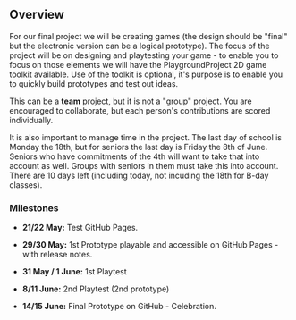 ## Overview

For our final project we will be creating games (the design should be "final" but the electronic version can be a logical prototype). The focus of the project will be on designing and playtesting your game - to enable you to focus on those elements we will have the PlaygroundProject 2D game toolkit available. Use of the toolkit is optional, it's purpose is to enable you to quickly build prototypes and test out ideas.

This can be a **team** project, but it is not a "group" project. You are encouraged to collaborate, but each person's contributions are scored individually.

It is also important to manage time in the project. The last day of school is Monday the 18th, but for seniors the last day is Friday the 8th of June. Seniors who have commitments of the 4th will want to take that into account as well. Groups with seniors in them must take this into account. There are 10 days left (including today, not incuding the 18th for B-day classes).

### Milestones

* **21/22 May:** Test GitHub Pages.

* **29/30 May:** 1st Prototype playable and accessible on GitHub Pages - with release notes.

* **31 May / 1 June:** 1st Playtest

* **8/11 June:** 2nd Playtest (2nd prototype)

* **14/15 June:** Final Prototype on GitHub - Celebration.
